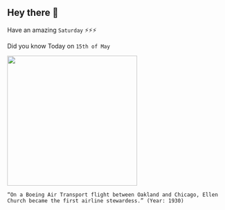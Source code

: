 ## Hey there 👋
Have an amazing `Saturday` ⚡⚡⚡

Did you know Today on `15th of May`
 
 [<img src="https://upload.wikimedia.org/wikipedia/commons/6/69/Ellen_Church_%28cropped%29.jpg" width="300" />](https://www.thisdayinaviation.com/tag/ellen-church-marshall/#:~:text=15%20May%201930&text=Miss%20Ellen%20Evalyn%20Church%2C%20R.N.,California%2C%20to%20Chicago%2C%20Illinois.) 
 ```
“On a Boeing Air Transport flight between Oakland and Chicago, Ellen Church became the first airline stewardess.” (Year: 1930)
```
